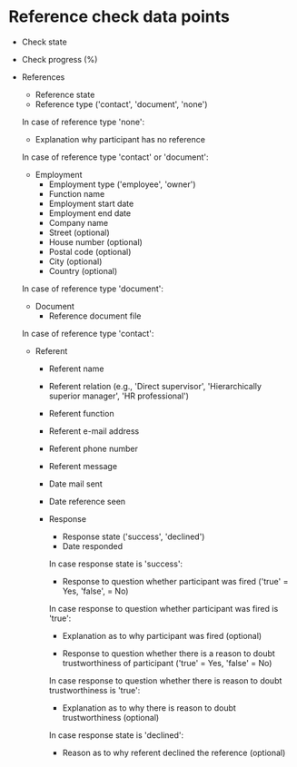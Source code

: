 # Reference check data points

* Check state
* Check progress (%)

* References
  * Reference state
  * Reference type ('contact', 'document', 'none')


  In case of reference type 'none':

  * Explanation why participant has no reference


  In case of reference type 'contact' or 'document':

  * Employment
    * Employment type ('employee', 'owner')
    * Function name
    * Employment start date
    * Employment end date
    * Company name
    * Street (optional)
    * House number (optional)
    * Postal code (optional)
    * City (optional)
    * Country (optional)


  In case of reference type 'document':

  * Document
    * Reference document file


  In case of reference type 'contact':

  * Referent
    * Referent name
    * Referent relation (e.g., 'Direct supervisor', 'Hierarchically superior manager', 'HR professional')
    * Referent function
    * Referent e-mail address
    * Referent phone number
    * Referent message

    * Date mail sent
    * Date reference seen

    * Response
      * Response state ('success', 'declined')
      * Date responded


      In case response state is 'success':

      * Response to question whether participant was fired ('true' = Yes, 'false', = No)


      In case response to question whether participant was fired is 'true':

      * Explanation as to why participant was fired (optional)

      * Response to question whether there is a reason to doubt trustworthiness of participant ('true' = Yes, 'false' = No)


      In case response to question whether there is reason to doubt trustworthiness is 'true':

      * Explanation as to why there is reason to doubt trustworthiness (optional)


      In case response state is 'declined':

      * Reason as to why referent declined the reference (optional)
